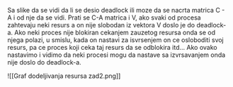 
Sa slike da se vidi da li se desio deadlock ili moze da se nacrta matrica C - A i od nje da se vidi. 
Prati se C-A matrica i V, ako svaki od procesa zahtevaju neki resurs a on nije slobodan iz vektora V doslo je do deadlock-a.
Ako neki proces nije blokiran cekanjem zauzetog resursa onda se od njega polazi, u smislu, kada on nastavi za isvrsenjem on ce osloboditi svoj resurs, pa ce proces koji ceka taj resurs da se odblokira itd...
Ako ovako nastavimo i vidimo da neki procesi mogu da nastave sa izvrsavanjem onda nije doslo do deadlock-a.

![[Graf dodeljivanja resursa zad2.png]]



